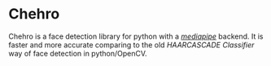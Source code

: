# Chehro

Chehro is a face detection library for python with a _[mediapipe](https://google.github.io/mediapipe)_ backend. It is faster and more accurate comparing to the old _HAARCASCADE Classifier_ way of face detection in python/OpenCV. 